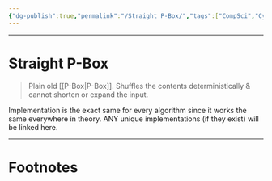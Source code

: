 ```yaml
---
{"dg-publish":true,"permalink":"/Straight P-Box/","tags":["CompSci","CyberSec"]}
---
```



---
# Straight P-Box
> Plain old [[P-Box\|P-Box]]. Shuffles the contents deterministically & cannot shorten or expand the input. 

Implementation is the exact same for every algorithm since it works the same everywhere in theory.
ANY unique implementations (if they exist) will be linked here.

---
# Footnotes